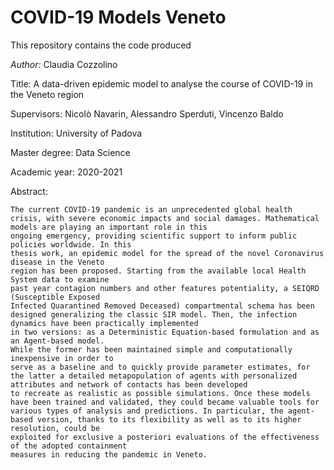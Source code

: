 # COVID-19 Models Veneto


This repository contains the code produced 

*Author:* Claudia Cozzolino

Title: A data-driven epidemic model to analyse the course of COVID-19 in the Veneto region

Supervisors: Nicolò Navarin, Alessandro Sperduti, Vincenzo Baldo

Institution: University of Padova

Master degree: Data Science

Academic year: 2020-2021

Abstract: 

    The current COVID-19 pandemic is an unprecedented global health crisis, with severe economic impacts and social damages. Mathematical models are playing an important role in this
    ongoing emergency, providing scientific support to inform public policies worldwide. In this
    thesis work, an epidemic model for the spread of the novel Coronavirus disease in the Veneto
    region has been proposed. Starting from the available local Health System data to examine
    past year contagion numbers and other features potentiality, a SEIQRD (Susceptible Exposed
    Infected Quarantined Removed Deceased) compartmental schema has been designed generalizing the classic SIR model. Then, the infection dynamics have been practically implemented
    in two versions: as a Deterministic Equation-based formulation and as an Agent-based model.
    While the former has been maintained simple and computationally inexpensive in order to
    serve as a baseline and to quickly provide parameter estimates, for the latter a detailed metapopulation of agents with personalized attributes and network of contacts has been developed
    to recreate as realistic as possible simulations. Once these models have been trained and validated, they could became valuable tools for various types of analysis and predictions. In particular, the agent-based version, thanks to its flexibility as well as to its higher resolution, could be
    exploited for exclusive a posteriori evaluations of the effectiveness of the adopted containment
    measures in reducing the pandemic in Veneto.

